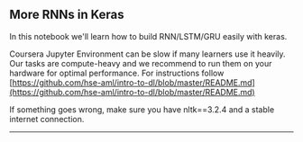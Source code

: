 ## More RNNs in Keras

In this notebook we'll learn how to build RNN/LSTM/GRU easily with keras.

Coursera Jupyter Environment can be slow if many learners use it heavily. Our
tasks are compute-heavy and we recommend to run them on your hardware for
optimal performance. For instructions follow
[https://github.com/hse-aml/intro-to-dl/blob/master/README.md](https://github.com/hse-aml/intro-to-dl/blob/master/README.md)

If something goes wrong, make sure you have nltk==3.2.4 and a stable internet
connection.

*****
